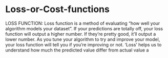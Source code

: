 # Loss-or-Cost-functions
LOSS FUNCTION:
Loss function is a method of evaluating “how well your algorithm models your dataset”. If your predictions are totally off, your loss function will output a higher number. If they’re pretty good, it’ll output a lower number. As you tune your algorithm to try and improve your model, your loss function will tell you if you’re improving or not. ‘Loss’ helps us to understand how much the predicted value differ from actual value
a
